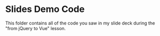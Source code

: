 # Slides Demo Code

This folder contains all of the code you saw in my slide deck during the "from jQuery to Vue" lesson.
